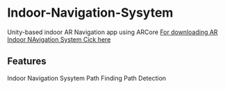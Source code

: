 # Indoor-Navigation-Sysytem
Unity-based indoor AR Navigation app  using ARCore
[For downloading AR Indoor NAvigation System Cick here](https://drive.google.com/drive/folders/1Vl0aJ3euExSr3o0kJr39DlJF4rLNkgYe)
## Features
Indoor Navigation Sysytem
Path Finding
Path Detection

